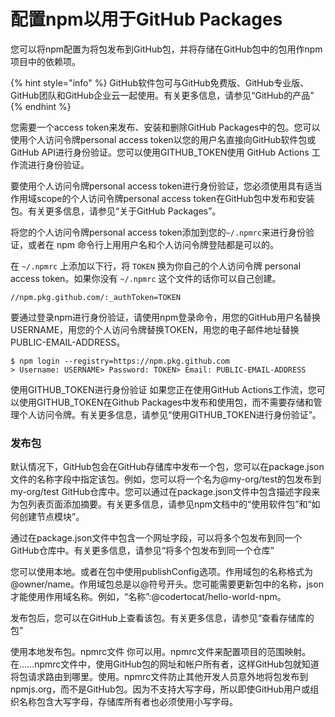 # 配置npm以用于GitHub Packages

您可以将npm配置为将包发布到GitHub包，并将存储在GitHub包中的包用作npm项目中的依赖项。

{% hint style="info" %}
GitHub软件包可与GitHub免费版、GitHub专业版、GitHub团队和GitHub企业云一起使用。有关更多信息，请参见“GitHub的产品”
{% endhint %}

您需要一个access token来发布、安装和删除GitHub Packages中的包。您可以使用个人访问令牌personal access token以您的用户名直接向GitHub软件包或GitHub API进行身份验证。您可以使用GITHUB\_TOKEN使用 GitHub Actions 工作流进行身份验证。

要使用个人访问令牌personal access token进行身份验证，您必须使用具有适当作用域scope的个人访问令牌personal access token在GitHub包中发布和安装包。有关更多信息，请参见“关于GitHub Packages”。

将您的个人访问令牌personal access token添加到您的`~/.npmrc`来进行身份验证，或者在 npm 命令行上用用户名和个人访问令牌登陆都是可以的。

在 `~/.npmrc` 上添加以下行，将 `TOKEN` 换为你自己的个人访问令牌 personal access token。如果你没有 `~/.npmrc` 这个文件的话你可以自己创建。

```text
//npm.pkg.github.com/:_authToken=TOKEN
```

要通过登录npm进行身份验证，请使用npm登录命令，用您的GitHub用户名替换USERNAME，用您的个人访问令牌替换TOKEN，用您的电子邮件地址替换PUBLIC-EMAIL-ADDRESS。

```text
$ npm login --registry=https://npm.pkg.github.com
> Username: USERNAME> Password: TOKEN> Email: PUBLIC-EMAIL-ADDRESS
```

使用GITHUB\_TOKEN进行身份验证 如果您正在使用GitHub Actions工作流，您可以使用GITHUB\_TOKEN在Github Packages中发布和使用包，而不需要存储和管理个人访问令牌。有关更多信息，请参见“使用GITHUB\_TOKEN进行身份验证”。

### 发布包

默认情况下，GitHub包会在GitHub存储库中发布一个包，您可以在package.json文件的名称字段中指定该包。例如，您可以将一个名为@my-org/test的包发布到my-org/test GitHub仓库中。您可以通过在package.json文件中包含描述字段来为包列表页面添加摘要。有关更多信息，请参见npm文档中的“使用软件包”和“如何创建节点模块”。

通过在package.json文件中包含一个网址字段，可以将多个包发布到同一个GitHub仓库中。有关更多信息，请参见“将多个包发布到同一个仓库”

您可以使用本地。或者在包中使用publishConfig选项。作用域包的名称格式为@owner/name。作用域包总是以@符号开头。您可能需要更新包中的名称，json才能使用作用域名称。例如，“名称”:@codertocat/hello-world-npm。

发布包后，您可以在GitHub上查看该包。有关更多信息，请参见“查看存储库的包”

使用本地发布包。npmrc文件 你可以用。npmrc文件来配置项目的范围映射。在……npmrc文件中，使用GitHub包的网址和帐户所有者，这样GitHub包就知道将包请求路由到哪里。使用。npmrc文件防止其他开发人员意外地将包发布到npmjs.org，而不是GitHub包。因为不支持大写字母，所以即使GitHub用户或组织名称包含大写字母，存储库所有者也必须使用小写字母。

